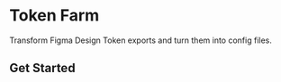 # Token Farm

Transform Figma Design Token exports and turn them into config files.

## Get Started

